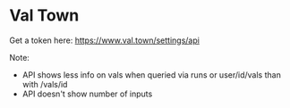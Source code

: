 # Val Town

Get a token here: https://www.val.town/settings/api


Note:
- API shows less info on vals when queried via runs or user/id/vals than with /vals/id
- API doesn't show number of inputs
